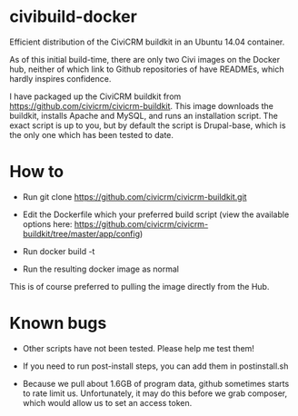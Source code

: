 # civibuild-docker
Efficient distribution of the CiviCRM buildkit in an Ubuntu 14.04 container.

As of this initial build-time, there are only two Civi images on the Docker hub, neither of which link to Github repositories of have READMEs, which hardly inspires confidence.

I have packaged up the CiviCRM buildkit from https://github.com/civicrm/civicrm-buildkit. This image downloads the buildkit, installs Apache and MySQL, and runs an installation script. The exact script is up to you, but by default the script is Drupal-base, which is the only one which has been tested to date.

# How to

* Run git clone https://github.com/civicrm/civicrm-buildkit.git

* Edit the Dockerfile which your preferred build script (view the available options here: https://github.com/civicrm/civicrm-buildkit/tree/master/app/config)

* Run docker build -t <script-name>

* Run the resulting docker image as normal

This is of course preferred to pulling the image directly from the Hub.

# Known bugs

* Other scripts have not been tested. Please help me test them!

* If you need to run post-install steps, you can add them in postinstall.sh

* Because we pull about 1.6GB of program data, github sometimes starts to rate limit us. Unfortunately, it may do this before we grab composer, which would allow us to set an access token.
